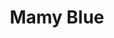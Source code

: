 ---
title: "Mamy Blue"
url: /ciudad-autonoma-de-buenos-aires/mamy-blue-avenida-cabildo/
shop: ropa
---